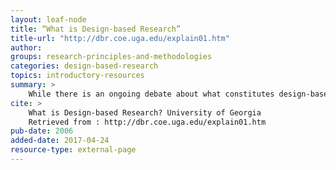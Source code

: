 ```yaml
---
layout: leaf-node
title: “What is Design-based Research”
title-url: "http://dbr.coe.uga.edu/explain01.htm"
author: 
groups: research-principles-and-methodologies
categories: design-based-research
topics: introductory-resources
summary: >
    While there is an ongoing debate about what constitutes design-based research (Van den Akker & et al., in press), the definition of design-based research proposed by Wang and Hannafin (2005) captures its critical characteristics:Summaries of papers are at the linked page. Search for the author or paper title for additional information.
cite: >
    What is Design-based Research? University of Georgia
    Retrieved from : http://dbr.coe.uga.edu/explain01.htm
pub-date: 2006
added-date: 2017-04-24
resource-type: external-page
---
```

